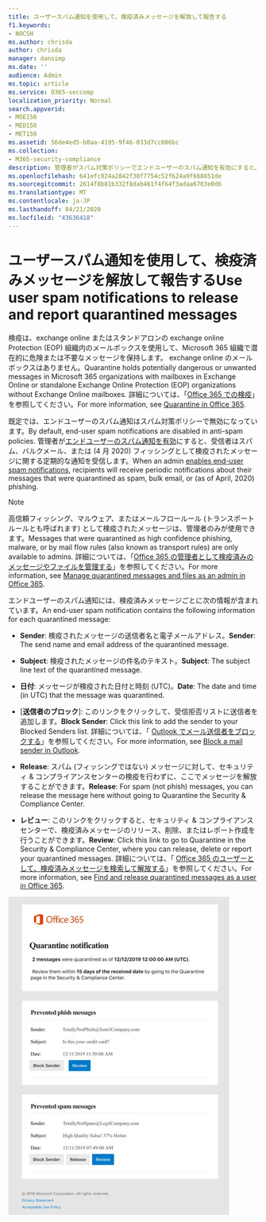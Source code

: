 ```yaml
---
title: ユーザースパム通知を使用して、検疫済みメッセージを解放して報告する
f1.keywords:
- NOCSH
ms.author: chrisda
author: chrisda
manager: dansimp
ms.date: ''
audience: Admin
ms.topic: article
ms.service: O365-seccomp
localization_priority: Normal
search.appverid:
- MOE150
- MED150
- MET150
ms.assetid: 56de4ed5-b0aa-4195-9f46-033d7cc086bc
ms.collection:
- M365-security-compliance
description: 管理者がスパム対策ポリシーでエンドユーザーのスパム通知を有効にすると、メッセージの受信者は検疫済みメッセージに関する定期的な通知を受信します。
ms.openlocfilehash: 641efc024a2842f30f7754c52f624a9f668851de
ms.sourcegitcommit: 2614f8b81b332f8dab461f4f64f3adaa6703e0d6
ms.translationtype: MT
ms.contentlocale: ja-JP
ms.lasthandoff: 04/21/2020
ms.locfileid: "43636418"
---
```

# <a name="use-user-spam-notifications-to-release-and-report-quarantined-messages"></a><span data-ttu-id="f30fd-103">ユーザースパム通知を使用して、検疫済みメッセージを解放して報告する</span><span class="sxs-lookup"><span data-stu-id="f30fd-103">Use user spam notifications to release and report quarantined messages</span></span>

<span data-ttu-id="f30fd-104">検疫は、exchange online またはスタンドアロンの exchange online Protection (EOP) 組織内のメールボックスを使用して、Microsoft 365 組織で潜在的に危険または不要なメッセージを保持します。 exchange online のメールボックスはありません。</span><span class="sxs-lookup"><span data-stu-id="f30fd-104">Quarantine holds potentially dangerous or unwanted messages in Microsoft 365 organizations with mailboxes in Exchange Online or standalone Exchange Online Protection (EOP) organizations without Exchange Online mailboxes.</span></span> <span data-ttu-id="f30fd-105">詳細については、「[Office 365 での検疫](quarantine-email-messages.md)」を参照してください。</span><span class="sxs-lookup"><span data-stu-id="f30fd-105">For more information, see [Quarantine in Office 365](quarantine-email-messages.md).</span></span>

<span data-ttu-id="f30fd-106">既定では、エンドユーザーのスパム通知はスパム対策ポリシーで無効になっています。</span><span class="sxs-lookup"><span data-stu-id="f30fd-106">By default, end-user spam notifications are disabled in anti-spam policies.</span></span> <span data-ttu-id="f30fd-107">管理者が[エンドユーザーのスパム通知を有効](configure-your-spam-filter-policies.md#configure-end-user-spam-notifications)にすると、受信者はスパム、バルクメール、または (4 月 2020) フィッシングとして検疫されたメッセージに関する定期的な通知を受信します。</span><span class="sxs-lookup"><span data-stu-id="f30fd-107">When an admin [enables end-user spam notifications](configure-your-spam-filter-policies.md#configure-end-user-spam-notifications), recipients will receive periodic notifications about their messages that were quarantined as spam, bulk email, or (as of April, 2020) phishing.</span></span>

> [!NOTE]
> <span data-ttu-id="f30fd-108">高信頼フィッシング、マルウェア、またはメールフロールール (トランスポートルールとも呼ばれます) として検疫されたメッセージは、管理者のみが使用できます。</span><span class="sxs-lookup"><span data-stu-id="f30fd-108">Messages that were quarantined as high confidence phishing, malware, or by mail flow rules (also known as transport rules) are only available to admins.</span></span> <span data-ttu-id="f30fd-109">詳細については、「[Office 365 の管理者として検疫済みのメッセージやファイルを管理する](manage-quarantined-messages-and-files.md)」を参照してください。</span><span class="sxs-lookup"><span data-stu-id="f30fd-109">For more information, see [Manage quarantined messages and files as an admin in Office 365](manage-quarantined-messages-and-files.md).</span></span>

<span data-ttu-id="f30fd-110">エンドユーザーのスパム通知には、検疫済みメッセージごとに次の情報が含まれています。</span><span class="sxs-lookup"><span data-stu-id="f30fd-110">An end-user spam notification contains the following information for each quarantined message:</span></span>

- <span data-ttu-id="f30fd-111">**Sender**: 検疫されたメッセージの送信者名と電子メールアドレス。</span><span class="sxs-lookup"><span data-stu-id="f30fd-111">**Sender**: The send name and email address of the quarantined message.</span></span>

- <span data-ttu-id="f30fd-112">**Subject**: 検疫されたメッセージの件名のテキスト。</span><span class="sxs-lookup"><span data-stu-id="f30fd-112">**Subject**: The subject line text of the quarantined message.</span></span>

- <span data-ttu-id="f30fd-113">**日付**: メッセージが検疫された日付と時刻 (UTC)。</span><span class="sxs-lookup"><span data-stu-id="f30fd-113">**Date**: The date and time (in UTC) that the message was quarantined.</span></span>

- <span data-ttu-id="f30fd-114">[**送信者のブロック**]: このリンクをクリックして、受信拒否リストに送信者を追加します。</span><span class="sxs-lookup"><span data-stu-id="f30fd-114">**Block Sender**: Click this link to add the sender to your Blocked Senders list.</span></span> <span data-ttu-id="f30fd-115">詳細については、「 [Outlook でメール送信者をブロックする](https://support.office.com/article/b29fd867-cac9-40d8-aed1-659e06a706e4)」を参照してください。</span><span class="sxs-lookup"><span data-stu-id="f30fd-115">For more information, see [Block a mail sender in Outlook](https://support.office.com/article/b29fd867-cac9-40d8-aed1-659e06a706e4).</span></span>

- <span data-ttu-id="f30fd-116">**Release**: スパム (フィッシングではない) メッセージに対して、セキュリティ & コンプライアンスセンターの検疫を行わずに、ここでメッセージを解放することができます。</span><span class="sxs-lookup"><span data-stu-id="f30fd-116">**Release**: For spam (not phish) messages, you can release the message here without going to Quarantine the Security & Compliance Center.</span></span>

- <span data-ttu-id="f30fd-117">**レビュー**: このリンクをクリックすると、セキュリティ & コンプライアンスセンターで、検疫済みメッセージのリリース、削除、またはレポート作成を行うことができます。</span><span class="sxs-lookup"><span data-stu-id="f30fd-117">**Review**: Click this link to go to Quarantine in the Security & Compliance Center, where you can release, delete or report your quarantined messages.</span></span> <span data-ttu-id="f30fd-118">詳細については、「 [Office 365 のユーザーとして、検疫済みメッセージを検索して解放する](find-and-release-quarantined-messages-as-a-user.md)」を参照してください。</span><span class="sxs-lookup"><span data-stu-id="f30fd-118">For more information, see [Find and release quarantined messages as a user in Office 365](find-and-release-quarantined-messages-as-a-user.md).</span></span>

![エンドユーザーのスパム通知の例](../../media/end-user-spam-notification.png)
